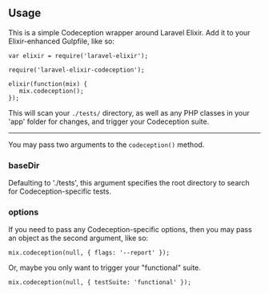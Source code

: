 ## Usage

This is a simple Codeception wrapper around Laravel Elixir. Add it to your Elixir-enhanced Gulpfile, like so:

```
var elixir = require('laravel-elixir');

require('laravel-elixir-codeception');

elixir(function(mix) {
   mix.codeception();
});
```

This will scan your `./tests/` directory, as well as any PHP classes in your 'app' folder for changes, and trigger your Codeception suite.

---

You may pass two arguments to the `codeception()` method.

### baseDir

Defaulting to './tests', this argument specifies the root directory to search for Codeception-specific tests.

### options

If you need to pass any Codeception-specific options, then you may pass an object as the second argument, like so:

```
mix.codeception(null, { flags: '--report' });
```

Or, maybe you only want to trigger your "functional" suite.

```
mix.codeception(null, { testSuite: 'functional' });
```

